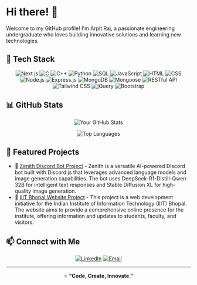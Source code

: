 # Hi there! 👋

Welcome to my GitHub profile! I'm Arpit Raj, a passionate engineering undergraduate who loves building innovative solutions and learning new technologies.

## 🧰 Tech Stack

<div align="center">

![Next.js](https://img.shields.io/badge/Next.js-000000?style=for-the-badge&logo=nextdotjs&logoColor=white)
![C](https://img.shields.io/badge/C-A8B9CC?style=for-the-badge&logo=c&logoColor=white)
![C++](https://img.shields.io/badge/C++-00599C?style=for-the-badge&logo=c%2B%2B&logoColor=white)
![Python](https://img.shields.io/badge/Python-3776AB?style=for-the-badge&logo=python&logoColor=white)
![SQL](https://img.shields.io/badge/SQL-4479A1?style=for-the-badge&logo=postgresql&logoColor=white)
![JavaScript](https://img.shields.io/badge/JavaScript-F7DF1E?style=for-the-badge&logo=javascript&logoColor=black)
![HTML](https://img.shields.io/badge/HTML5-E34F26?style=for-the-badge&logo=html5&logoColor=white)
![CSS](https://img.shields.io/badge/CSS3-1572B6?style=for-the-badge&logo=css3&logoColor=white)
![Node.js](https://img.shields.io/badge/Node.js-339933?style=for-the-badge&logo=node.js&logoColor=white)
![Express.js](https://img.shields.io/badge/Express.js-000000?style=for-the-badge&logo=express&logoColor=white)
![MongoDB](https://img.shields.io/badge/MongoDB-47A248?style=for-the-badge&logo=mongodb&logoColor=white)
![Mongoose](https://img.shields.io/badge/Mongoose-880000?style=for-the-badge&logo=mongoose&logoColor=white)
![RESTful API](https://img.shields.io/badge/REST-02569B?style=for-the-badge&logo=api&logoColor=white)
![Tailwind CSS](https://img.shields.io/badge/Tailwind_CSS-38B2AC?style=for-the-badge&logo=tailwind-css&logoColor=white)
![jQuery](https://img.shields.io/badge/jQuery-0769AD?style=for-the-badge&logo=jquery&logoColor=white)
![Bootstrap](https://img.shields.io/badge/Bootstrap-7952B3?style=for-the-badge&logo=bootstrap&logoColor=white)

</div>

## 📊 GitHub Stats

<div align="center">

![Your GitHub Stats](https://github-readme-stats.vercel.app/api?username=M1CTIAN&show_icons=true&theme=tokyonight&include_all_commits=true&count_private=true)

![Top Languages](https://github-readme-stats.vercel.app/api/top-langs/?username=M1CTIAN&layout=compact&theme=tokyonight)

</div>

## 📌 Featured Projects

- 🔗 [Zenith Discord Bot Project](https://github.com/M1CTIAN/Zenith) - Zenith is a versatile AI-powered Discord bot built with Discord.js that leverages advanced language models and image generation capabilities. The bot uses DeepSeek-R1-Distill-Qwen-32B for intelligent text responses and Stable Diffusion XL for high-quality image generation.
- 🔗 [IIIT Bhopal Website Project](https://iiitbhopal-website.vercel.app/) - This project is a web development initiative for the Indian Institute of Information Technology (IIIT) Bhopal. The website aims to provide a comprehensive online presence for the institute, offering information and updates to students, faculty, and visitors.

## 📫 Connect with Me

<div align="center">

[![LinkedIn](https://img.shields.io/badge/LinkedIn-%230077B5.svg?&style=for-the-badge&logo=linkedin&logoColor=white)](https://www.linkedin.com/in/arpit-raj-52965a25a/)
[![Email](https://img.shields.io/badge/Email-D14836?style=for-the-badge&logo=gmail&logoColor=white)](mailto:raj.arpit140@gmail.com)

</div>

---

<div align="center">

⭐️ **"Code, Create, Innovate."**

</div>

